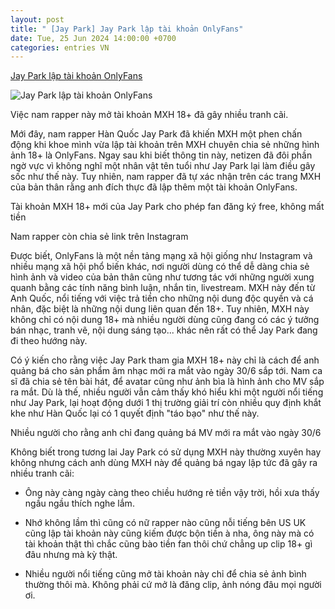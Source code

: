 ```yaml
---
layout: post
title: " [Jay Park] Jay Park lập tài khoản OnlyFans"
date: Tue, 25 Jun 2024 14:00:00 +0700
categories: entries VN
---
```

[Jay Park lập tài khoản OnlyFans](https://kenh14.vn/nam-rapper-dinh-dam-han-quoc-gay-soc-khi-lap-tai-khoan-mxh-18-chieu-tro-re-tien-de-quang-ba-mv-moi-20240625114650145.chn)

![Jay Park lập tài khoản OnlyFans](https://kenh14cdn.com/zoom/600_315/203336854389633024/2024/6/25/photo1719290629318-17192906294901342780260.jpg)

Việc nam rapper này mở tài khoản MXH 18+ đã gây nhiều tranh cãi.

Mới đây, nam rapper Hàn Quốc Jay Park đã khiến MXH một phen chấn động khi khoe mình vừa lập tài khoản trên MXH chuyên chia sẻ những hình ảnh 18+ là OnlyFans. Ngay sau khi biết thông tin này, netizen đã đôi phần ngờ vực vì không nghĩ một nhân vật tên tuổi như Jay Park lại làm điều gây sốc như thế này. Tuy nhiên, nam rapper đã tự xác nhận trên các trang MXH của bản thân rằng anh đích thực đã lập thêm một tài khoản OnlyFans.

Tài khoản MXH 18+ mới của Jay Park cho phép fan đăng ký free, không mất tiền

Nam rapper còn chia sẻ link trên Instagram

Được biết, OnlyFans là một nền tảng mạng xã hội giống như Instagram và nhiều mạng xã hội phổ biến khác, nơi người dùng có thể dễ dàng chia sẻ hình ảnh và video của bản thân cũng như tương tác với những người xung quanh bằng các tính năng bình luận, nhắn tin, livestream. MXH này đến từ Anh Quốc, nổi tiếng với việc trả tiền cho những nội dung độc quyền và cá nhân, đặc biệt là những nội dung liên quan đến 18+. Tuy nhiên, MXH này không chỉ có nội dung 18+ mà nhiều người dùng cũng đang có các ý tưởng bán nhạc, tranh vẽ, nội dung sáng tạo... khác nên rất có thể Jay Park đang đi theo hướng này.

Có ý kiến cho rằng việc Jay Park tham gia MXH 18+ này chỉ là cách để anh quảng bá cho sản phẩm âm nhạc mới ra mắt vào ngày 30/6 sắp tới. Nam ca sĩ đã chia sẻ tên bài hát, để avatar cũng như ảnh bìa là hình ảnh cho MV sắp ra mắt. Dù là thế, nhiều người vẫn cảm thấy khó hiểu khi một người nổi tiếng như Jay Park, lại hoạt động dưới 1 thị trường giải trí còn nhiều quy định khắt khe như Hàn Quốc lại có 1 quyết định "táo bạo" như thế này.

Nhiều người cho rằng anh chỉ đang quảng bá MV mới ra mắt vào ngày 30/6

Không biết trong tương lai Jay Park có sử dụng MXH này thường xuyên hay không nhưng cách anh dùng MXH này để quảng bá ngay lập tức đã gây ra nhiều tranh cãi:

- Ông này càng ngày càng theo chiều hướng rẻ tiền vậy trời, hồi xưa thấy ngầu ngầu thích nghe lắm.

- Nhớ không lầm thì cũng có nữ rapper nào cũng nỗi tiếng bên US UK cũng lập tài khoản này cũng kiếm được bộn tiền à nha, ông này mà có tài khoản thật thì chắc cũng bào tiền fan thôi chứ chẳng up clip 18+ gì đâu nhưng mà kỳ thật.

- Nhiều người nổi tiếng cũng mở tài khoản này chỉ để chia sẻ ảnh bình thường thôi mà. Không phải cứ mở là đăng clip, ảnh nóng đâu mọi người ơi.

